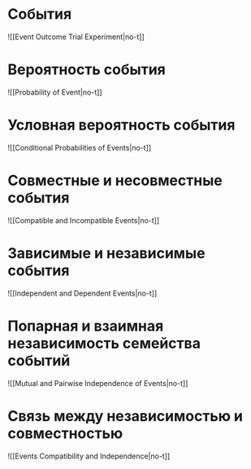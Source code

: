 
# События

![[Event Outcome Trial Experiment|no-t]]


# Вероятность события

![[Probability of Event|no-t]]


# Условная вероятность события

![[Conditional Probabilities of Events|no-t]]


# Совместные и несовместные события

![[Compatible and Incompatible Events|no-t]]

# Зависимые и независимые события 

![[Independent and Dependent Events|no-t]]

# Попарная и взаимная независимость семейства событий

![[Mutual and Pairwise Independence of Events|no-t]]


# Связь между независимостью и совместностью

![[Events Compatibility and Independence|no-t]]

